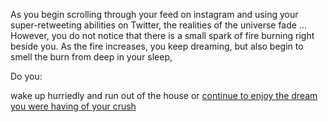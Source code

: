 As you begin scrolling through your feed on instagram and using your 
super-retweeting abilities on Twitter, the realities of the universe 
fade ... However, you do not notice that there is a small spark of fire 
burning right beside you. As the fire increases, you keep dreaming, but 
also begin to smell the burn from deep in your sleep,

Do you:

wake up hurriedly and run out of the house or
[continue to enjoy the dream you were having of your crush](../burn-down-the-house/house-burn.md)
